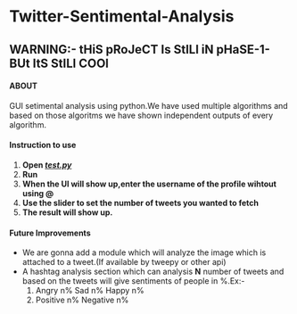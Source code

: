 # Twitter-Sentimental-Analysis
## WARNING:- tHiS pRoJeCT Is StILl iN pHaSE-1-BUt ItS StILl COOl

#### ABOUT

GUI setimental analysis using python.We have used multiple algorithms and based on those algoritms we have shown independent outputs of every algorithm.

#### Instruction to use
1. **Open [_test.py_](https://github.com/akbloodadarsh/Twitter-Sentimental-Analysis/blob/master/test.py)**
2. **Run**
3. **When the UI will show up,enter the username of the profile wihtout using @**
4. **Use the slider to set the number of tweets you wanted to fetch**
5. **The result will show up.**

#### Future Improvements
* We are gonna add a module which will analyze the image which is attached to a tweet.(If available by tweepy or other api) 
* A hashtag analysis section which can analysis **N** number of tweets and based on the tweets will give sentiments of people in %.Ex:-  
  1. Angry n% Sad n% Happy n%
  2. Positive n% Negative n%
